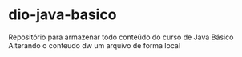# dio-java-basico
Repositório para armazenar todo conteúdo do curso de Java Básico
Alterando o conteudo dw um arquivo de forma local